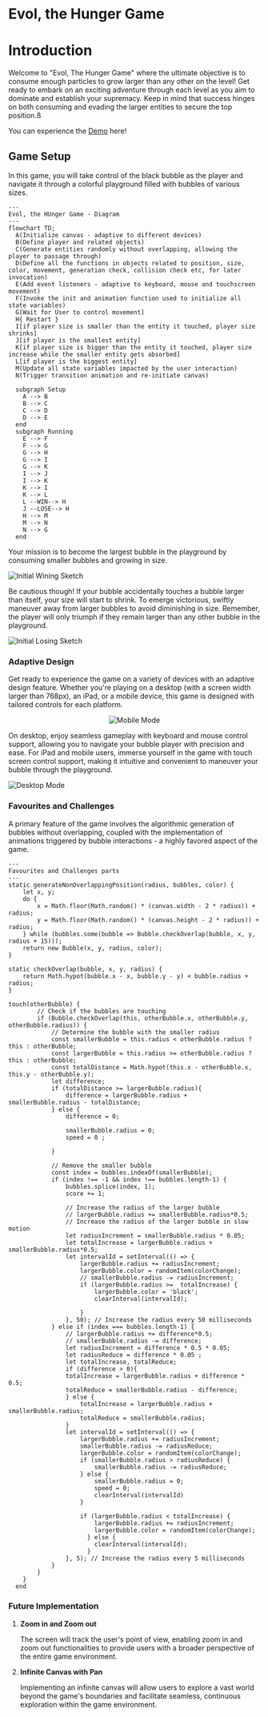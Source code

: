 # Evol, the Hunger Game

<h1>Introduction</h1>

Welcome to "Evol, The Hunger Game" where the ultimate objective is to consume enough particles to grow larger than any other on the level! Get ready to embark on an exciting adventure through each level as you aim to dominate and establish your supremacy. Keep in mind that success hinges on both consuming and evading the larger entities to secure the top position.ß

You can experience the [Demo](https://works.creaturexd.com/evol/) here!


<h2>Game Setup</h2>

In this game, you will take control of the black bubble as the player and navigate it through a colorful playground filled with bubbles of various sizes. 

```mermaid
---
Evol, the HUnger Game - Diagram
---
flowchart TD;
  A(Initialize canvas - adaptive to different devices)
  B(Define player and related objects)
  C(Generate entities randomly without overlapping, allowing the player to passage through)
  D(Define all the functions in objects related to position, size, color, movement, generation check, collision check etc, for later invocation)
  E(Add event listeners - adaptive to keyboard, mouse and touchscreen movement)
  F(Invoke the init and animation function used to initialize all state variables)
  G[Wait for User to control movement]
  H{ Restart }
  I[if player size is smaller than the entity it touched, player size shrinks]
  J[if player is the smallest entity]
  K[if player size is bigger than the entity it touched, player size increase while the smaller entity gets absorbed]
  L[if player is the biggest entity]
  M(Update all state variables impacted by the user interaction)
  N(Trigger transition animation and re-initiate canvas)

  subgraph Setup
    A --> B
    B --> C
    C --> D
    D --> E
  end
  subgraph Running
    E --> F
    F --> G
    G --> H
    G --> I
    G --> K
    I --> J
    I --> K
    K --> I
    K --> L
    L --WIN--> H
    J --LOSE--> H
    H --> M
    M --> N
    N --> G
  end
  ```




Your mission is to become the largest bubble in the playground by consuming smaller bubbles and growing in size.

![Initial Wining Sketch](https://github.com/bfcxfm/evol/blob/main/img/win.png#center)

Be cautious though! If your bubble accidentally touches a bubble larger than itself, your size will start to shrink. To emerge victorious, swiftly maneuver away from larger bubbles to avoid diminishing in size. Remember, the player will only triumph if they remain larger than any other bubble in the playground.

![Initial Losing Sketch](https://github.com/bfcxfm/evol/blob/main/img/lose.png#center)


<h3>Adaptive Design</h3>

Get ready to experience the game on a variety of devices with an adaptive design feature. Whether you're playing on a desktop (with a screen width larger than 768px), an iPad, or a mobile device, this game is designed with tailored controls for each platform.

<p align="center">
    <img src="https://github.com/bfcxfm/evol/blob/main/img/mobile.gif" alt="Mobile Mode">
</p>

On desktop, enjoy seamless gameplay with keyboard and mouse control support, allowing you to navigate your bubble player with precision and ease. For iPad and mobile users, immerse yourself in the game with touch screen control support, making it intuitive and convenient to maneuver your bubble through the playground.

![Desktop Mode](https://github.com/bfcxfm/evol/blob/main/img/desktop.gif#center)

<h3>Favourites and Challenges</h3>

A primary feature of the game involves the algorithmic generation of bubbles without overlapping, coupled with the implementation of animations triggered by bubble interactions - a highly favored aspect of the game.

```
---
Favourites and Challenges parts
---
static generateNonOverlappingPosition(radius, bubbles, color) {
    let x, y;
    do {
        x = Math.floor(Math.random() * (canvas.width - 2 * radius)) + radius;
        y = Math.floor(Math.random() * (canvas.height - 2 * radius)) + radius;
    } while (bubbles.some(bubble => Bubble.checkOverlap(bubble, x, y, radius + 15)));
    return new Bubble(x, y, radius, color);
}

static checkOverlap(bubble, x, y, radius) {
    return Math.hypot(bubble.x - x, bubble.y - y) < bubble.radius + radius;
}

touch(otherBubble) {
        // Check if the bubbles are touching
        if (Bubble.checkOverlap(this, otherBubble.x, otherBubble.y, otherBubble.radius)) {
            // Determine the bubble with the smaller radius
            const smallerBubble = this.radius < otherBubble.radius ? this : otherBubble;
            const largerBubble = this.radius >= otherBubble.radius ? this : otherBubble;
            const totalDistance = Math.hypot(this.x - otherBubble.x, this.y - otherBubble.y);
            let difference;
            if (totalDistance >= largerBubble.radius){
                difference = largerBubble.radius + smallerBubble.radius - totalDistance;
            } else {
                difference = 0;

                smallerBubble.radius = 0;
                speed = 0 ;

            }

            // Remove the smaller bubble
            const index = bubbles.indexOf(smallerBubble);
            if (index !== -1 && index !== bubbles.length-1) {
                bubbles.splice(index, 1);
                score += 1;
            
                // Increase the radius of the larger bubble
                // largerBubble.radius += smallerBubble.radius*0.5;
                // Increase the radius of the larger bubble in slow motion
                let radiusIncrement = smallerBubble.radius * 0.05;
                let totalIncrease = largerBubble.radius + smallerBubble.radius*0.5;
                let intervalId = setInterval(() => {
                    largerBubble.radius += radiusIncrement;
                    largerBubble.color = randomItem(colorChange);
                    // smallerBubble.radius -= radiusIncrement;
                    if (largerBubble.radius >=  totalIncrease) {
                        largerBubble.color = 'black';
                        clearInterval(intervalId);
                        
                    }
                }, 50); // Increase the radius every 50 milliseconds
            } else if (index === bubbles.length-1) {
                // largerBubble.radius += difference*0.5;
                // smallerBubble.radius -= difference;
                let radiusIncrement = difference * 0.5 * 0.05;
                let radiusReduce = difference * 0.05 ; 
                let totalIncrease, totalReduce;
                if (difference > 0){
                totalIncrease = largerBubble.radius + difference * 0.5;
                totalReduce = smallerBubble.radius - difference;
                } else {
                    totalIncrease = largerBubble.radius + smallerBubble.radius;
                    totalReduce = smallerBubble.radius;
                }
                let intervalId = setInterval(() => {
                    largerBubble.radius += radiusIncrement;
                    smallerBubble.radius -= radiusReduce;
                    largerBubble.color = randomItem(colorChange);
                    if (smallerBubble.radius > radiusReduce) {
                        smallerBubble.radius -= radiusReduce;
                    } else {
                        smallerBubble.radius = 0;
                        speed = 0;
                        clearInterval(intervalId)
                    }

                    if (largerBubble.radius < totalIncrease) {
                        largerBubble.radius += radiusIncrement;
                        largerBubble.color = randomItem(colorChange);
                      } else {
                        clearInterval(intervalId);
                      }                   
                }, 5); // Increase the radius every 5 milliseconds
            }
        }
    }
  end
  ```


<h3>Future Implementation</h3>

1. **Zoom in and Zoom out**

    The screen will track the user's point of view, enabling zoom in and zoom out functionalities to provide users with a broader perspective of the entire game environment.

2. **Infinite Canvas with Pan**

    Implementing an infinite canvas will allow users to explore a vast world beyond the game's boundaries and facilitate seamless, continuous exploration within the game environment.

